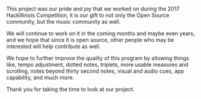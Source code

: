 This project was our pride and joy that we worked on during the 2017 HackIllinois
Competition, it is our gift to not only the Open Source community, but the music community
as well. 

We will continue to work on it in the coming months and maybe even years, and we hope that
since it is open source, other people who may be interested will help contribute as well. 
 
We hope to further improve the quality of this program by allowing things like, tempo
adjustment, dotted notes, triplets, more usable measures and scrolling, notes beyond thirty
second notes, visual and audio cues, app capability, and much more. 

Thank you for taking the time to look at our project.

